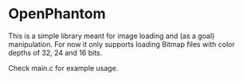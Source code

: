 # OpenPhantom

This is a simple library meant for image loading and
(as a goal) manipulation. For now it only supports
loading Bitmap files with color depths of 32, 24 and 16 bits.

Check main.c for example usage.